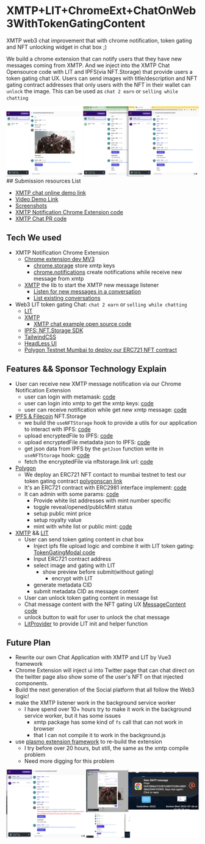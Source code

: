 # XMTP+LIT+ChromeExt+ChatOnWeb3WithTokenGatingContent

XMTP web3 chat improvement that with chrome notification, token gating and NFT unlocking widget in chat box ;)

We build a chrome extension that can notify users that they have new messages coming from XMTP.
And we inject into the XMTP Chat Opensource code with LIT and IPFS(via NFT.Storage) that provide users a token gating chat UX.
Users can send images with title/description and NFT gating contract addresses that only users with the NFT in their wallet can `unlock` the image.
This can be used as `chat 2 earn` or `selling while chatting`

<img src="./screenshot-1.png" />
## Submission resources List

* [XMTP chat online demo link](https://eth-global-xmtp-lit-img-gating-chat.web3hacker.ninja/)
* [Video Demo Link](https://youtu.be/Isl30gzltsA)
* [Screenshots](./screenshots)
* [XMTP Notification Chrome Extension code]()
* [XMTP Chat PR code](https://github.com/NftTopBest/xmtp-chat-with-lit/pull/1/files)

## Tech We used

* XMTP Notification Chrome Extension
  * [Chrome extension dev MV3](https://developer.chrome.com/docs/extensions/mv3/intro/)
    * [chrome.storage](https://developer.chrome.com/docs/extensions/reference/storage/) store xmtp keys
    * [chrome.notifications](https://developer.chrome.com/docs/extensions/reference/notifications/) create notifications while receive new message from xmtp
  * [XMTP](https://github.com/xmtp/xmtp-js) the lib to start the XMTP new message listener
    * [Listen for new messages in a conversation](https://github.com/xmtp/xmtp-js#listen-for-new-messages-in-a-conversation)
    * [List existing conversations](https://github.com/xmtp/xmtp-js#list-existing-conversations)
* Web3 LIT token gating Chat: `chat 2 earn` or `selling while chatting`
  * [LIT](https://litprotocol.com/)
  * [XMTP](https://xmtp.com/)
    * [XMTP chat example open source code](https://github.com/xmtp/example-chat-react)
  * [IPFS: NFT.Storage SDK](https://nft.storage/docs/)
  * [TailwindCSS](https://tailwindcss.com/)
  * [HeadLess UI](https://headlessui.com/react/dialog)
  * [Polygon Testnet Mumbai to deploy our ERC721 NFT contract](https://mumbai.polygonscan.com/)

## Features && Sponsor Technology Explain

* User can receive new XMTP message notification via our Chrome Notification Extension
  * user can login with metamask: [code](https://github.com/NftTopBest/chrome-extension-xmtp-notifictation/blob/main/src/context/WalletProvider.js#L144)
  * user can login into xmtp to get the xmtp keys: [code](https://github.com/NftTopBest/chrome-extension-xmtp-notifictation/blob/main/src/context/WalletProvider.js#L109)
  * user can receive notification while get new xmtp message: [code](https://github.com/NftTopBest/chrome-extension-xmtp-notifictation/blob/main/src/context/WalletProvider.js#L83)
* [IPFS & Filecoin](https://ethglobal.com/events/hackfs2022/prizes#ipfs-and-filecoin) NFT.Storage
  * we build the `useNFTStorage` hook to provide a utils for our application to interact with IPFS: [code](https://github.com/NftTopBest/xmtp-chat-with-lit/pull/1/files#diff-2a09e7c28157db59a45459d3ec9ecaa190ce2477b0f9cc5cba44e42510ee4381)
  * upload encryptedFile to IPFS: [code](https://github.com/NftTopBest/xmtp-chat-with-lit/pull/1/files#diff-d5c6ae9b3e48335a201524ea02f620402ef77d124d2686e298cae142d3fba74bR41-R59)
  * upload encryptedFile metadata json  to IPFS: [code](https://github.com/NftTopBest/xmtp-chat-with-lit/pull/1/files#diff-d5c6ae9b3e48335a201524ea02f620402ef77d124d2686e298cae142d3fba74bR67-R86)
  * get json data from IPFS by the `getJson` function write in `useNFTStorage` hook: [code](https://github.com/NftTopBest/xmtp-chat-with-lit/pull/1/files#diff-efef3152bda1b784ec4b6c330dcc8a320b4d95d2c94abdfc125c973b4eeba510R63-R71)
  * fetch the encryptedFile via nftstorage.link url: [code](https://github.com/NftTopBest/xmtp-chat-with-lit/pull/1/files#diff-efef3152bda1b784ec4b6c330dcc8a320b4d95d2c94abdfc125c973b4eeba510R29-R39)
* [Polygon](https://ethglobal.com/events/hackfs2022/prizes#polygon)
  * We deploy an ERC721 NFT contact to mumbai testnet to test our token gating contract [polygonscan link](https://mumbai.polygonscan.com/address/0x83b06d09b99ad2641dd9b1132e8ce8809b623433#code)
  * It's an ERC721 contract with ERC2981 interface implement: [code](https://github.com/NftTopBest/eth-global-XMTP-LIT-img-gating-chat/blob/main/contracts/CTC_ERC721A2.sol#L9)
  * It can admin with some params: [code](https://github.com/NftTopBest/eth-global-XMTP-LIT-img-gating-chat/blob/main/contracts/CTC_ERC721A2.sol#L89-L118)
    * Provide white list addresses with mint number specific
    * toggle reveal/opened/publicMint status
    * setup public mint price
    * setup royalty value
    * mint with white list or public mint: [code](https://github.com/NftTopBest/eth-global-XMTP-LIT-img-gating-chat/blob/main/contracts/CTC_ERC721A2.sol#L135-L185)
* [XMTP](https://ethglobal.com/events/hackfs2022/prizes#xmtp) && [LIT](https://ethglobal.com/events/hackfs2022/prizes#lit-protocol)
  * User can send token gating content in chat box
    * Inject ipfs file upload logic and combine it with LIT token gating: [TokenGatingModal code](https://github.com/NftTopBest/xmtp-chat-with-lit/pull/1/files#diff-d5c6ae9b3e48335a201524ea02f620402ef77d124d2686e298cae142d3fba74b)
    * Input ERC721 contract address
    * select image and gating with LIT
      * show preview before submit(without gating)
        * encrypt with LIT
    * generate metadata CID
    * submit metadata CID as message content
  * User can unlock token gating content in message list
  * Chat message content with the NFT gating UX [MessageContent code](https://github.com/NftTopBest/xmtp-chat-with-lit/pull/1/files#diff-efef3152bda1b784ec4b6c330dcc8a320b4d95d2c94abdfc125c973b4eeba510)
  * unlock button to wait for user to unlock the chat message
  * [LitProvider](https://github.com/NftTopBest/xmtp-chat-with-lit/pull/1/files#diff-3a14c746ec8e9e2076e63cc868894aca171a2adc52dc7e08a5884b872d1d1dc5) to provide LIT init and helper function

## Future Plan

* Rewrite our own Chat Application with XMTP and LIT by Vue3 framework
* Chrome Extension will inject ui into Twitter page that can chat direct on the twitter page also show some of the user's NFT on that injected components.
* Build the next generation of the Social platform that all follow the Web3 logic!
* make the XMTP listener work in the background service worker
  * I have spend over 10+ hours try to make it work in the background service worker, but it has some issues
    * xmtp package has some kind of `fs` call that can not work in browser
    * that I can not compile it to work in the background.js
* use [plasmo extension framework](https://www.plasmo.com/) to re-build the extension
  * I try before over 20 hours, but still, the same as the xmtp compile problem
  * Need more digging for this problem

<img src="./screenshot-2.png" />
